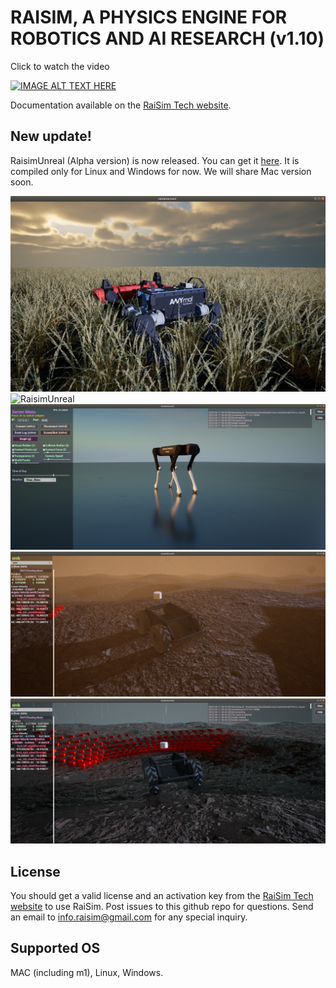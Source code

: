 # RAISIM, A PHYSICS ENGINE FOR ROBOTICS AND AI RESEARCH (v1.10)

Click to watch the video

[![IMAGE ALT TEXT HERE](https://img.youtube.com/vi/CN0ah5-OWik/0.jpg)](https://www.youtube.com/watch?v=CN0ah5-OWik)

Documentation available on the [RaiSim Tech website](http://raisim.com).

## New update!

RaisimUnreal (Alpha version) is now released. You can get it [here](https://github.com/raisimTech/raisimLib/releases).
It is compiled only for Linux and Windows for now.
We will share Mac version soon.

![RaisimUnreal](docs/image/raisimUnreal1.png)
![RaisimUnreal](docs/image/raisimUnreal2.png)
![RaisimUnreal](docs/image/raisimUnreal3.png)
![RaisimUnreal](docs/image/raisimUnreal4.png)
![RaisimUnreal](docs/image/raisimUnreal5.png)

## License

You should get a valid license and an activation key from the [RaiSim Tech website](http://raisim.com) to use RaiSim.
Post issues to this github repo for questions. 
Send an email to info.raisim@gmail.com for any special inquiry.

## Supported OS

MAC (including m1), Linux, Windows.








